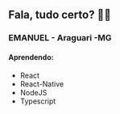 ## Fala, tudo certo? 🙂👋
 
 ### EMANUEL - Araguari -MG
 
 #### Aprendendo:
 <ul>
  <li>React</li>
  <li>React-Native</li> 
  <li>NodeJS</li> 
  <li>Typescript</li>
</ul>



